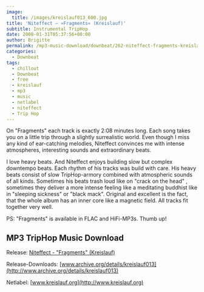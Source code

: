 ```yaml
---
image:
  title: /images/kreislauf013_600.jpg
title: 'Niteffect – »Fragments« (Kreislauf)'
subtitle: Instrumental TripHop
date: 2008-01-31T05:37:56+00:00
author: Brigitte
permalink: /mp3-music-download/downbeat/262-niteffect-fragments-kreislauf
categories:
  - Downbeat
tags:
  - chillout
  - Downbeat
  - free
  - kreislauf
  - mp3
  - music
  - netlabel
  - niteffect
  - Trip Hop
---
```

On "Fragments" each track is exactly 2:08 minutes long. Each song takes you on a little trip through a slightly surrealistic world. Even though I miss any kind of ear-catching melodies, Niteffect convinces me with intense atmospheres, interesting sounds and extraordinary beats.<!--more-->

I love heavy beats. And Niteffect enjoys building slow but complex downtempo beats. Each rhythm of his tracks was build with care. His heavy beats consist of slow TripHop-armory combined with atmospheric sounds of all kinds. Sometimes his beats trash loud like on "crack on the head" , sometimes they deliver a more intense feeling like a meditating buddhist like in "sleeping sickness" or "black mack". Original and excellent is the fact, that the whole album has an inner core like a magnetic field. All tracks fit together very well.

PS: "Fragments" is available in FLAC and HiFi-MP3s. Thumb up!

## MP3 TripHop Music Download

Release: [Niteffect - "Fragments" (Kreislauf)](http://kreislauf.org/v10/?p=17)
  
Release-Downloads: [www.archive.org/details/kreislauf013](http://www.archive.org/details/kreislauf013)
  
Netlabel: [www.kreislauf.org](http://www.kreislauf.org)